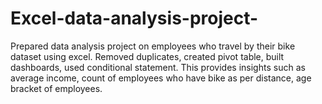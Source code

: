 # Excel-data-analysis-project-
Prepared data analysis project on employees who travel by their bike dataset using excel. 
Removed duplicates, created pivot table, built dashboards, used conditional statement.
This provides insights such as average income, count of employees who have bike as per distance, age bracket of employees.
